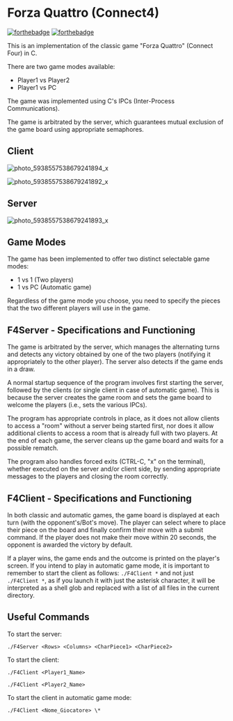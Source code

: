 # Forza Quattro (Connect4)
[![forthebadge](https://forthebadge.com/images/badges/made-with-c.svg)](https://forthebadge.com) [![forthebadge](https://forthebadge.com/images/badges/for-you.svg)](https://forthebadge.com)

This is an implementation of the classic game "Forza Quattro" (Connect Four) in C.

There are two game modes available:

- Player1 vs Player2
- Player1 vs PC

The game was implemented using C's IPCs (Inter-Process Communications).

The game is arbitrated by the server, which guarantees mutual exclusion of the game board using appropriate semaphores.

## Client

![photo_5938557538679241894_x](https://user-images.githubusercontent.com/94229712/235311780-c338ff93-77b9-4138-8ef1-127324ee5f9d.jpg)

![photo_5938557538679241892_x](https://user-images.githubusercontent.com/94229712/235311909-a63140cf-3107-486f-872f-3f8159fa0536.jpg)

## Server

![photo_5938557538679241893_x](https://user-images.githubusercontent.com/94229712/235311868-14d44c48-f689-40e6-bd96-ee6c83d96fda.jpg)

## Game Modes

The game has been implemented to offer two distinct selectable game modes:

- 1 vs 1 (Two players)
- 1 vs PC (Automatic game)

Regardless of the game mode you choose, you need to specify the pieces that the two different players will use in the game.

## F4Server - Specifications and Functioning

The game is arbitrated by the server, which manages the alternating turns and detects any victory obtained by one of the two players (notifying it appropriately to the other player). The server also detects if the game ends in a draw. 

A normal startup sequence of the program involves first starting the server, followed by the clients (or single client in case of automatic game). This is because the server creates the game room and sets the game board to welcome the players (i.e., sets the various IPCs).

The program has appropriate controls in place, as it does not allow clients to access a "room" without a server being started first, nor does it allow additional clients to access a room that is already full with two players. At the end of each game, the server cleans up the game board and waits for a possible rematch.

The program also handles forced exits (CTRL-C, "x" on the terminal), whether executed on the server and/or client side, by sending appropriate messages to the players and closing the room correctly.

## F4Client - Specifications and Functioning

In both classic and automatic games, the game board is displayed at each turn (with the opponent's/Bot's move). The player can select where to place their piece on the board and finally confirm their move with a submit command. If the player does not make their move within 20 seconds, the opponent is awarded the victory by default.

If a player wins, the game ends and the outcome is printed on the player's screen. If you intend to play in automatic game mode, it is important to remember to start the client as follows: `./F4Client *` and not just `./F4Client *`, as if you launch it with just the asterisk character, it will be interpreted as a shell glob and replaced with a list of all files in the current directory.

## Useful Commands

To start the server:

`./F4Server <Rows> <Columns> <CharPiece1> <CharPiece2>`

To start the client:

`./F4Client <Player1_Name>`

`./F4Client <Player2_Name>`

To start the client in automatic game mode:

`./F4Client <Nome_Giocatore> \*`
